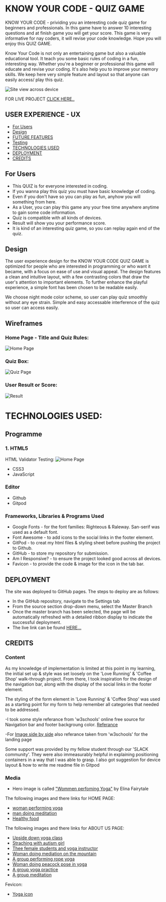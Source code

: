 # KNOW YOUR CODE - QUIZ GAME
KNOW YOUR CODE - prividing you an interesting code quiz game for beginners and professionals. In this game have to answer 10 interesting questions and at finish game you will get your score. This game is very informative for nay coders, it will revise your code knowledge. Hope you will enjoy this QUIZ GAME.

Know Your Code is not only an entertaining game but also a valuable educational tool. It teach you some basic rules of coding in a fun, interesting way. Whether you're a beginner or professional this game will educate and revise your coding. It's also help you to improve your memory skills. We keep here very simple feature and layout so that anyone can easily access/ play this quiz.


![Site view across device](/assets/images-readme/devices-layout.png)

FOR LIVE PROJECT [CLICK HERE..](https://kamal-kohli.github.io/PP2-Quiz_Game/)

## USER EXPERIENCE - UX
+ [For Users](#for-users "For Users")
+ [Design](#design "Design")
+ [FUTURE FEATURES](#future-features "FUTURE FEATURES")
+ [Testing](#testing "Testing")
+ [TECHNOLOGIES USED](#technologies-used "TECHNOLOGIES USED")
+ [DEPLOYMENT](#deployment "DEPLOYMENT")
+ [CREDITS](#credits "CREDITS")

## For Users
- This QUIZ is for everyone interested in coding.
- If you wanna play this quiz you must have basic knowledge of coding.
- Even if you don't have so you can play as fun, anyhow you will something from here.
- As a User, you can play this game any your free time anywhere anytime to gain some code information.
- Quiz is compatible with all kinds of devices.
- Result will show you your performance score.
- It is kind of an interesting quiz game, so you can replay again end of the quiz.

## Design

The user experience design for the KNOW YOUR CODE QUIZ GAME is optimized for people who are interested in programming or who want it became, with a focus on ease of use and visual appeal. The design features a clean and intuitive layout, with a few contrasting colors that draw the user's attention to important elements. To further enhance the playful experience, a simple font has been chosen to be readable easily.

We choose night mode color scheme, so user can play quiz smoothly without any eye strain. Simple and easy accessable interference of the quiz so user can access easily. 

## Wireframes

### Home Page - Title and Quiz Rules:
![Home Page](/assets/images-readme/wfrule.png)

### Quiz Box:
![Quiz Page](/assets/images-readme/wfquizbox.png)

### User Result or Score:
![Result](/assets/images-readme/wfresult.png)

# TECHNOLOGIES USED:
## Programme
### 1. HTML5
HTML Validator Testing:
![Home Page](/assets/images-readme/wfrule.png)

- CSS3
- JavaScript

### Editor
- Github
- Gitpod

### Frameworks, Libraries & Programs Used
- Google Fonts - for the font families: Righteous & Raleway. San-serif was used as a default font.
- Font Awesome - to add icons to the social links in the footer element.
- GitPod - to creat my html files & styling sheet before pushing the project to Github.
- GitHub - to store my repository for submission.
- Am I Responsive? - to ensure the project looked good across all devices.
- Favicon - to provide the code & image for the icon in the tab bar.

## DEPLOYMENT
The site was deployed to GitHub pages. The steps to deploy are as follows:
- In the GitHub repository, navigate to the Settings tab
- From the source section drop-down menu, select the Master Branch
- Once the master branch has been selected, the page will be automatically refreshed with a detailed ribbon display to indicate the successful deployment.
- The live link can be found [HERE...](https://kamal-kohli.github.io/Project-1-Satvik-/)

## CREDITS

### Content
As my knowledge of implementation is limited at this point in my learning, the initial set up & style was set loosely on the 'Love Running' & 'Coffee Shop' walk-through project. From there, I took inspiration for the design of the navigation bar, along with the display of the social links in the footer element.

The styling of the form element in 'Love Running' & 'Coffee Shop' was used as a starting point for my form to help remember all categories that needed to be addressed.

-I took some style referance from 'w3schools' online free source for Navigation bar and footer backgroung color.
[Referance](https://www.w3schools.com/howto/howto_js_topnav_responsive.asp)

-For [Image side by side](https://www.w3schools.com/howto/howto_js_topnav_responsive.asp) also referance taken from 'w3schools' for the landing page 

Some support was provided by my fellow student through our 'SLACK community'. They were also immeasurably helpful in explaining positioning containers in a way that I was able to grasp. I also got suggestion for device layout & how to write me readme file in Gitpod

### Media
- Hero image is called ["Wommen perfoming Yoga"](https://www.pexels.com/photo/2-women-sitting-on-galaxy-design-yoga-mat-3822226/) by Elina Fairytale

The following images and there links for HOME PAGE:
- [woman performing yoga](https://www.pexels.com/photo/woman-in-scorpion-pose-3822142/)
- [man doing meditation](https://www.pexels.com/photo/a-man-in-white-thobe-meditating-on-the-mountain-top-4340795/)
- [Healthy food](https://www.pexels.com/photo/flat-lay-photography-of-vegetable-salad-on-plate-1640777/)

The following images and there links for ABOUT US PAGE:
- [Upside down yoga class](https://www.pexels.com/photo/woman-in-scorpion-pose-3822142/)
- [Straching with autism girl](https://www.pexels.com/photo/photo-of-women-stretching-together-4056726/)
- [Thee female students and yoga instructor](https://www.pexels.com/photo/women-doing-yoga-3822668/)
- [Woman doing mediation on the mountain](https://www.pexels.com/photo/woman-in-black-sports-bra-and-black-pants-sitting-on-rock-5184327/)
- [A group performing rope yoga](https://www.pexels.com/photo/group-of-women-doing-yoga-swing-6582869/)
- [Woman doing peacock pose in yoga](https://www.pexels.com/photo/a-woman-in-brown-leggings-balancing-her-body-on-a-yoga-mat-4534867/)
- [A group yoga practice](https://www.pexels.com/photo/people-doing-yoga-in-the-studio-8436589/)
- [A group meditation](https://www.pexels.com/photo/group-of-women-doing-yoga-exercise-8436719/)

Fevicon:
- [Yoga icon](https://www.flaticon.com/free-icon/yoga-posture_55316)

  
